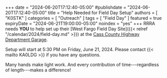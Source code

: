 +++
date = "2024-06-20T17:12:40-05:00"
#publishdate = "2024-06-20T17:12:40-05:00"
title = "Help Needed for Field Day Setup"
authors = [ "K0STK" ]
categories = [ "Outreach" ]
tags = [ "Field Day" ]
featured = true
expiryDate = "2024-06-21T19:00:00-05:00"
noindex = "yes"
+++
RRRA needs **YOU** to help set up their
[West Fargo Field Day Site]({{< relref "/calendar/2024/field-day.md" >}})
at the
[Cass County Highway Department Garage](/places/cass-county-highway-department/).

Setup will start at 5:30 PM on Friday, June 21, 2024. Please contact
{{< mailto KA0LDG >}} if you have any questions.

Many hands make light work. And every contribution of time---regardless 
of length---makes a difference!
<!--more-->
